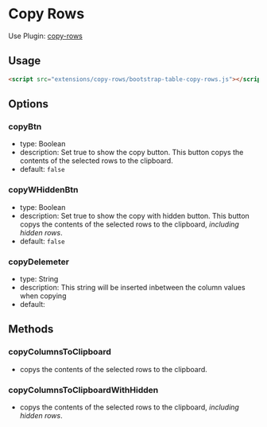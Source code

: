 # Copy Rows

Use Plugin: [copy-rows](https://github.com/wenzhixin/bootstrap-table/tree/develop/src/extensions/copy-rows)

## Usage

```html
<script src="extensions/copy-rows/bootstrap-table-copy-rows.js"></script>
```

## Options

### copyBtn

* type: Boolean
* description: Set true to show the copy button. This button copys the contents of the selected rows to the clipboard.
* default: `false`

### copyWHiddenBtn

* type: Boolean
* description: Set true to show the copy with hidden button. This button copys the contents of the selected rows to the clipboard, *including hidden rows*.
* default: `false`

### copyDelemeter

* type: String
* description: This string will be inserted inbetween the column values when copying
* default: ` `

## Methods

### copyColumnsToClipboard

* copys the contents of the selected rows to the clipboard.

### copyColumnsToClipboardWithHidden

* copys the contents of the selected rows to the clipboard, *including hidden rows*.
